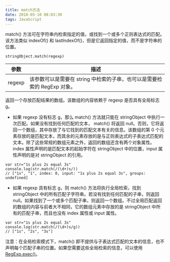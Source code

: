 ```yaml
---
title: match方法
date: 2018-05-10 08:03:30
tags: JavaScript
---
```

match() 方法可在字符串内检索指定的值，或找到一个或多个正则表达式的匹配。该方法类似 indexOf() 和 lastIndexOf()，但是它返回指定的值，而不是字符串的位置。
```
stringObject.match(regexp)
```
参数 | 描述
---- | ----
regexp | 该参数可以是需要在 string 中检索的子串，也可以是需要检索的 RegExp 对象。

返回一个存放匹配结果的数组。该数组的内容依赖于 regexp 是否具有全局标志 g。
<!-- more -->
* 如果 regexp 没有标志 g，那么 match() 方法就只能在 stringObject 中执行一次匹配。如果没有找到任何匹配的文本， match() 将返回 null。否则，它将返回一个数组，其中存放了与它找到的匹配文本有关的信息。该数组的第 0 个元素存放的是匹配文本，而其余的元素存放的是与正则表达式的子表达式匹配的文本。除了这些常规的数组元素之外，返回的数组还含有两个对象属性。index 属性声明的是匹配文本的起始字符在 stringObject 中的位置，input 属性声明的是对 stringObject 的引用。

```
var str="1s plus 2s equal 3s"
console.log(str.match(/(\d+)s/))
// ["1s", "1", index: 0, input: "1s plus 2s equal 3s", groups: undefined]
```

* 如果 regexp 具有标志 g，则 match() 方法将执行全局检索，找到 stringObject 中的所有匹配子字符串。若没有找到任何匹配的子串，则返回 null。如果找到了一个或多个匹配子串，则返回一个数组。不过全局匹配返回的数组的内容与前者大不相同，它的数组元素中存放的是 stringObject 中所有的匹配子串，而且也没有 index 属性或 input 属性。

```
var str="1s plus 2s equal 3s"
console.log(str.match(/(\d+)s/g))
// ["1s", "2s", "3s"]
```

注意：在全局检索模式下，match() 即不提供与子表达式匹配的文本的信息，也不声明每个匹配子串的位置。如果您需要这些全局检索的信息，可以使用 [RegExp.exec()](https://hamger.github.io/2018/05/10/exec%E6%96%B9%E6%B3%95/#more)。